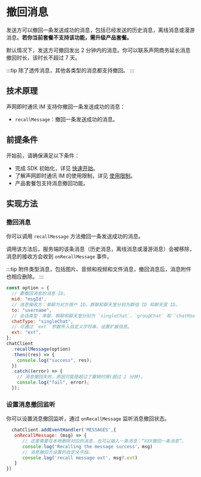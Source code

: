 # 撤回消息

<Toc />

发送方可以撤回一条发送成功的消息，包括已经发送的历史消息，离线消息或漫游消息。**若你当前套餐不支持该功能，需升级产品套餐。**

默认情况下，发送方可撤回发出 2 分钟内的消息。你可以联系声网商务延长消息撤回时长，该时长不超过 7 天。

:::tip
除了透传消息，其他各类型的消息都支持撤回。
:::

## 技术原理

声网即时通讯 IM 支持你撤回一条发送成功的消息：

- `recallMessage`：撤回一条发送成功的消息。

## 前提条件

开始前，请确保满足以下条件：

- 完成 SDK 初始化，详见 [快速开始](quickstart.html)。
- 了解声网即时通讯 IM 的使用限制，详见 [使用限制](/product/limitation.html)。
- 产品套餐包支持消息撤回功能。

## 实现方法

### 撤回消息

你可以调用 `recallMessage` 方法撤回一条发送成功的消息。

调用该方法后，服务端的该条消息（历史消息，离线消息或漫游消息）会被移除，消息的接收方会收到 `onRecallMessage` 事件。

:::tip
附件类型消息，包括图片、音频和视频和文件消息，撤回消息后，消息附件也相应删除。
:::

```javascript
const option = {
  // 要撤回消息的消息 ID。
  mid: "msgId",
  // 消息接收方：单聊为对方用户 ID，群聊和聊天室分别为群组 ID 和聊天室 ID。
  to: "username",
  // 会话类型：单聊、群聊和聊天室分别为 `singleChat`、`groupChat` 和 `chatRoom`。
  chatType: "singleChat",
  // 可通过 `ext` 参数传入自定义字符串，设置扩展信息。
  ext: "ext",
};
chatClient
  .recallMessage(option)
  .then((res) => {
    console.log("success", res);
  })
  .catch((error) => {
    // 消息撤回失败，原因可能是超过了撤销时限(超过 2 分钟)。
    console.log("fail", error);
  });
```

### 设置消息撤回监听

你可以设置消息撤回监听，通过 `onRecallMessage` 监听消息撤回状态。

```javascript
  chatClient.addEventHandler('MESSAGES',{
   onRecallMessage: (msg) => {
      // 这里需要在本地删除对应的消息，也可以插入一条消息：“XXX撤回一条消息”。
      console.log('Recalling the message success'，msg)
      // 消息撤回方设置的自定义字段。
      console.log('recall message ext', msg?.ext)
   }
})

```
